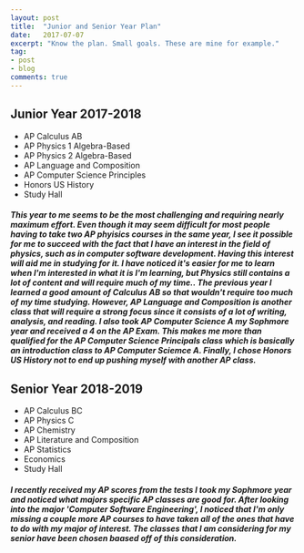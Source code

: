 ```yaml
---
layout: post
title:  "Junior and Senior Year Plan"
date:   2017-07-07
excerpt: "Know the plan. Small goals. These are mine for example."
tag:
- post
- blog
comments: true
---
```


## Junior Year 2017-2018
* AP Calculus AB
* AP Physics 1 Algebra-Based
* AP Physics 2 Algebra-Based
* AP Language and Composition
* AP Computer Science Principles
* Honors US History
* Study Hall
##### This year to me seems to be the most challenging and requiring nearly maximum effort. Even though it may seem difficult for most people having to take two AP phyisics courses in the same year, I see it possible for me to succeed with the fact that I have an interest in the field of physics, such as in computer software development. Having this interest will aid me in studying for it. I have noticed it's easier for me to learn when I'm interested in what it is I'm learning, but Physics still contains a lot of content and will require much of my time.. The previous year I learned a good amount of Calculus AB so that wouldn't require too much of my time studying. However, AP Language and Composition is another class that will require a strong focus since it consists of a lot of writing, analysis, and reading. I also took AP Computer Science A my Sophmore year and received a 4 on the AP Exam. This makes me more than qualified for the AP Computer Science Principals class which is basically an introduction class to AP Computer Sciemce A. Finally, I chose Honors US History not to end up pushing myself with another AP class.

## Senior Year 2018-2019
* AP Calculus BC
* AP Physics C
* AP Chemistry
* AP Literature and Composition
* AP Statistics
* Economics
* Study Hall
##### I recently received my AP scores from the tests I took my Sophmore year and noticed what majors specific AP classes are good for. After looking into the major 'Computer Software Engineering', I noticed that I'm only missing a couple more AP courses to have taken all of the ones that have to do with my major of interest. The classes that I am considering for my senior have been chosen baased off of this consideration.
